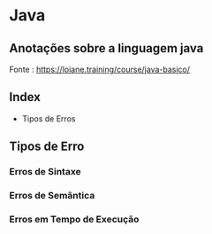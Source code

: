 # Java

## Anotações sobre a linguagem java

Fonte : https://loiane.training/course/java-basico/

## Index
* Tipos de Erros


## Tipos de Erro

### Erros de Sintaxe

### Erros de Semântica

### Erros em Tempo de Execução